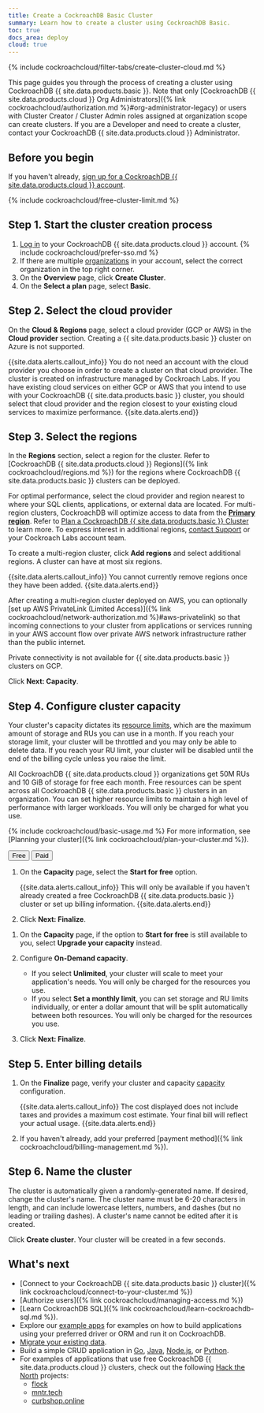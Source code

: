 ```yaml
---
title: Create a CockroachDB Basic Cluster
summary: Learn how to create a cluster using CockroachDB Basic.
toc: true
docs_area: deploy
cloud: true
---
```


{% include cockroachcloud/filter-tabs/create-cluster-cloud.md %}

This page guides you through the process of creating a cluster using CockroachDB {{ site.data.products.basic }}. Note that only [CockroachDB {{ site.data.products.cloud }} Org Administrators]({% link cockroachcloud/authorization.md %}#org-administrator-legacy) or users with Cluster Creator / Cluster Admin roles assigned at organization scope can create clusters. If you are a Developer and need to create a cluster, contact your CockroachDB {{ site.data.products.cloud }} Administrator.

## Before you begin

If you haven't already, <a href="https://cockroachlabs.cloud/signup?referralId=docs_create_account" rel="noopener" target="_blank">sign up for a CockroachDB {{ site.data.products.cloud }} account</a>.

{% include cockroachcloud/free-cluster-limit.md %}

## Step 1. Start the cluster creation process

1. [Log in](https://cockroachlabs.cloud/) to your CockroachDB {{ site.data.products.cloud }} account.
{% include cockroachcloud/prefer-sso.md %}
1. If there are multiple [organizations](https://www.cockroachlabs.com/docs/{{site.current_cloud_version}}/architecture/glossary#organization) in your account, select the correct organization in the top right corner.
1. On the **Overview** page, click **Create Cluster**.
1. On the **Select a plan** page, select **Basic**.

## Step 2. Select the cloud provider

On the **Cloud & Regions** page, select a cloud provider (GCP or AWS) in the **Cloud provider** section. Creating a {{ site.data.products.basic }} cluster on Azure is not supported.

{{site.data.alerts.callout_info}}
You do not need an account with the cloud provider you choose in order to create a cluster on that cloud provider. The cluster is created on infrastructure managed by Cockroach Labs. If you have existing cloud services on either GCP or AWS that you intend to use with your CockroachDB {{ site.data.products.basic }} cluster, you should select that cloud provider and the region closest to your existing cloud services to maximize performance.
{{site.data.alerts.end}}

## Step 3. Select the regions

In the **Regions** section, select a region for the cluster. Refer to [CockroachDB {{ site.data.products.cloud }} Regions]({% link cockroachcloud/regions.md %}) for the regions where CockroachDB {{ site.data.products.basic }} clusters can be deployed.

For optimal performance, select the cloud provider and region nearest to where your SQL clients, applications, or external data are located. For multi-region clusters, CockroachDB will optimize access to data from the [**Primary region**](https://www.cockroachlabs.com/docs/{{site.current_cloud_version}}/multiregion-overview). Refer to [Plan a CockroachDB {{ site.data.products.basic }} Cluster](plan-your-cluster-basic.html#multi-region-clusters) to learn more. To express interest in additional regions, [contact Support](https://support.cockroachlabs.com) or your Cockroach Labs account team.

To create a multi-region cluster, click **Add regions** and select additional regions. A cluster can have at most six regions.

{{site.data.alerts.callout_info}}
You cannot currently remove regions once they have been added.
{{site.data.alerts.end}}

After creating a multi-region cluster deployed on AWS, you can optionally [set up AWS PrivateLink (Limited Access)]({% link cockroachcloud/network-authorization.md %}#aws-privatelink) so that incoming connections to your cluster from applications or services running in your AWS account flow over private AWS network infrastructure rather than the public internet.

Private connectivity is not available for {{ site.data.products.basic }} clusters on GCP.

Click **Next: Capacity**.

## Step 4. Configure cluster capacity

Your cluster's capacity dictates its [resource limits](https://www.cockroachlabs.com/docs/{{site.current_cloud_version}}/architecture/glossary#resource-limits), which are the maximum amount of storage and RUs you can use in a month. If you reach your storage limit, your cluster will be throttled and you may only be able to delete data. If you reach your RU limit, your cluster will be disabled until the end of the billing cycle unless you raise the limit.

All CockroachDB {{ site.data.products.cloud }} organizations get 50M RUs and 10 GiB of storage for free each month. Free resources can be spent across all CockroachDB {{ site.data.products.basic }} clusters in an organization. You can set higher resource limits to maintain a high level of performance with larger workloads. You will only be charged for what you use.

{% include cockroachcloud/basic-usage.md %} For more information, see [Planning your cluster]({% link cockroachcloud/plan-your-cluster.md %}).

<div class="filters clearfix">
  <button class="filter-button page-level" data-scope="free">Free</button>
  <button class="filter-button page-level" data-scope="paid">Paid</button>
</div>

<section class="filter-content" markdown="1" data-scope="free">

1. On the **Capacity** page, select the **Start for free** option.

    {{site.data.alerts.callout_info}}
    This will only be available if you haven't already created a free CockroachDB {{ site.data.products.basic }} cluster or set up billing information.
    {{site.data.alerts.end}}

1. Click **Next: Finalize**.

</section>

<section class="filter-content" markdown="1" data-scope="paid">

1. On the **Capacity** page, if the option to **Start for free** is still available to you, select **Upgrade your capacity** instead.

1. Configure **On-Demand capacity**.
    - If you select **Unlimited**, your cluster will scale to meet your application's needs. You will only be charged for the resources you use.
    - If you select **Set a monthly limit**, you can set storage and RU limits individually, or enter a dollar amount that will be split automatically between both resources. You will only be charged for the resources you use.

1. Click **Next: Finalize**.

</section>

## Step 5. Enter billing details

1. On the **Finalize** page, verify your cluster and capacity [capacity](https://www.cockroachlabs.com/docs/{{site.current_cloud_version}}/architecture/glossary#resource-limits) configuration.

    {{site.data.alerts.callout_info}}
    The cost displayed does not include taxes and provides a maximum cost estimate. Your final bill will reflect your actual usage.
    {{site.data.alerts.end}}

1. If you haven't already, add your preferred [payment method]({% link cockroachcloud/billing-management.md %}).

## Step 6. Name the cluster

The cluster is automatically given a randomly-generated name. If desired, change the cluster's name. The cluster name must be 6-20 characters in length, and can include lowercase letters, numbers, and dashes (but no leading or trailing dashes). A cluster's name cannot be edited after it is created.

Click **Create cluster**. Your cluster will be created in a few seconds.

## What's next

- [Connect to your CockroachDB {{ site.data.products.basic }} cluster]({% link cockroachcloud/connect-to-your-cluster.md %})
- [Authorize users]({% link cockroachcloud/managing-access.md %})
- [Learn CockroachDB SQL]({% link cockroachcloud/learn-cockroachdb-sql.md %}).
- Explore our [example apps](https://www.cockroachlabs.com/docs/{{site.current_cloud_version}}/example-apps) for examples on how to build applications using your preferred driver or ORM and run it on CockroachDB.
- [Migrate your existing data](https://www.cockroachlabs.com/docs/{{site.current_cloud_version}}/migration-overview).
- Build a simple CRUD application in [Go](https://www.cockroachlabs.com/docs/{{site.current_cloud_version}}/build-a-go-app-with-cockroachdb), [Java](https://www.cockroachlabs.com/docs/{{site.current_cloud_version}}/build-a-java-app-with-cockroachdb), [Node.js](https://www.cockroachlabs.com/docs/{{site.current_cloud_version}}/build-a-nodejs-app-with-cockroachdb), or [Python](https://www.cockroachlabs.com/docs/{{site.current_cloud_version}}/build-a-python-app-with-cockroachdb).
- For examples of applications that use free CockroachDB {{ site.data.products.cloud }} clusters, check out the following [Hack the North](https://hackthenorth.com/) projects:
    - [flock](https://devpost.com/software/flock-figure-out-what-film-to-watch-with-friends)
    - [mntr.tech](https://devpost.com/software/mntr-tech)
    - [curbshop.online](https://devpost.com/software/curbshop-online)
